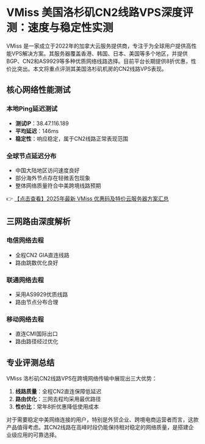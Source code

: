 # VMiss 美国洛杉矶CN2线路VPS深度评测：速度与稳定性实测

VMiss 是一家成立于2022年的加拿大云服务提供商，专注于为全球用户提供高性能VPS解决方案。其服务器覆盖香港、韩国、日本、美国等多个地区，并提供BGP、CN2和AS9929等多种优质网络线路选择。目前平台长期提供8折优惠，性价比突出。本文将重点评测其美国洛杉矶机房的CN2线路VPS表现。

## 核心网络性能测试

### 本地Ping延迟测试
- **测试IP**：38.47.116.189
- **平均延迟**：146ms
- **稳定性**：响应稳定，属于CN2线路正常表现范围

### 全球节点延迟分布
- 中国大陆地区访问速度良好
- 部分海外节点存在轻微丢包现象
- 整体网络质量符合中美跨境线路预期

👉 [【点击查看】2025年最新 VMiss 优惠码及特价云服务器方案汇总](https://bit.ly/Vmiss)

## 三网路由深度解析

### 电信网络去程
- 全程CN2 GIA直连线路
- 路由跳数优化良好

### 联通网络去程
- 采用AS9929优质线路
- 路由节点分布合理

### 移动网络去程
- 直连CMI国际出口
- 路由路径经过优化

## 专业评测总结

VMiss 洛杉矶CN2线路VPS在跨境网络传输中展现出三大优势：
1. **线路质量**：全程CN2直连保障低延迟
2. **路由优化**：三网去程均采用最优路径
3. **性价比**：常年8折优惠降低使用成本

对于需要稳定中美网络连接的用户，特别是外贸企业、跨境电商运营者而言，这款产品值得考虑。其CN2线路在高峰时段仍能保持相对稳定的网络质量，是搭建企业级应用的可靠选择。